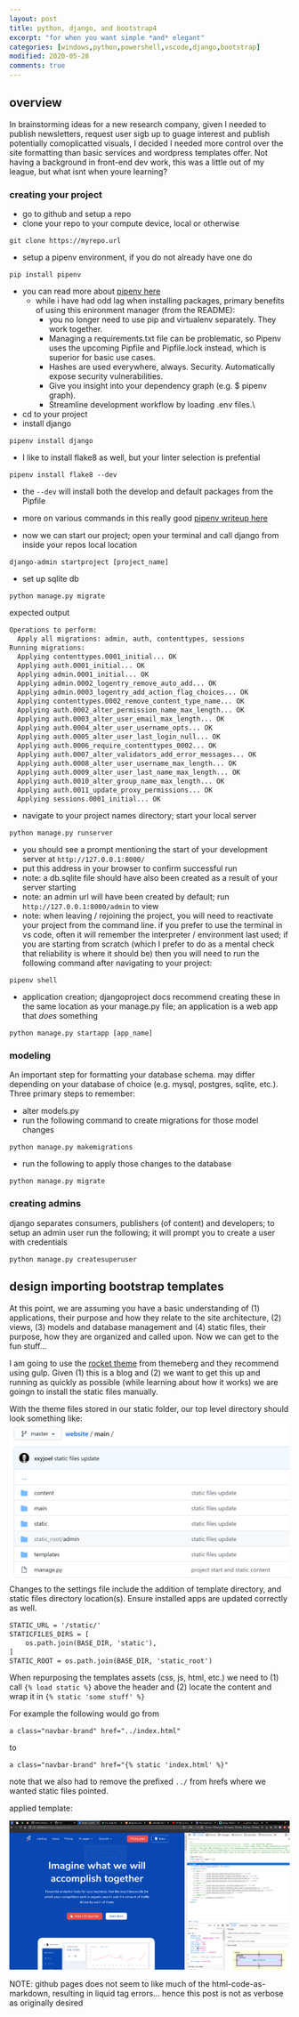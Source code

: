 ```yaml
---
layout: post
title: python, django, and bootstrap4 
excerpt: "for when you want simple *and* elegant"
categories: [windows,python,powershell,vscode,django,bootstrap]
modified: 2020-05-28
comments: true
---
```


## overview 
In brainstorming ideas for a new research company, given I needed to publish newsletters, request user sigb up to guage interest and publish potentially comoplicatted visuals, I decided I needed more control over the site formatting than basic services and wordpress templates offer. Not having a background in front-end dev work, this was a little out of my league, but what isnt when youre learning? 

### creating your project
* go to github and setup a repo
* clone your repo to your compute device, local or otherwise 
```
git clone https://myrepo.url
```
* setup a pipenv environment, if you do not already have one do
```
pip install pipenv
```
* you can read more about [pipenv here](https://github.com/pypa/pipenv)
    * while i have had odd lag when installing packages, primary benefits of using this enironment manager (from the README):
        * you no longer need to use pip and virtualenv separately. They work together.
        * Managing a requirements.txt file can be problematic, so Pipenv uses the upcoming Pipfile and Pipfile.lock instead, which is superior for basic use cases.
        * Hashes are used everywhere, always. Security. Automatically expose security vulnerabilities.
        * Give you insight into your dependency graph (e.g. $ pipenv graph).
        * Streamline development workflow by loading .env files.\
* cd to your project 
* install django 
```
pipenv install django
```
* I like to install flake8 as well, but your linter selection is prefential 
```
pipenv install flake8 --dev
```
* the ```--dev``` will install both the develop and default packages from the Pipfile
* more on various commands in this really good [pipenv writeup here](https://pipenv-fork.readthedocs.io/en/latest/basics.html) 

* now we can start our project; open your terminal and call django from inside your repos local location
```
django-admin startproject [project_name]
```
* set up sqlite db
```
python manage.py migrate
```
expected output
```
Operations to perform:
  Apply all migrations: admin, auth, contenttypes, sessions
Running migrations:
  Applying contenttypes.0001_initial... OK
  Applying auth.0001_initial... OK
  Applying admin.0001_initial... OK
  Applying admin.0002_logentry_remove_auto_add... OK
  Applying admin.0003_logentry_add_action_flag_choices... OK
  Applying contenttypes.0002_remove_content_type_name... OK
  Applying auth.0002_alter_permission_name_max_length... OK
  Applying auth.0003_alter_user_email_max_length... OK
  Applying auth.0004_alter_user_username_opts... OK
  Applying auth.0005_alter_user_last_login_null... OK
  Applying auth.0006_require_contenttypes_0002... OK
  Applying auth.0007_alter_validators_add_error_messages... OK
  Applying auth.0008_alter_user_username_max_length... OK
  Applying auth.0009_alter_user_last_name_max_length... OK
  Applying auth.0010_alter_group_name_max_length... OK
  Applying auth.0011_update_proxy_permissions... OK
  Applying sessions.0001_initial... OK
```
* navigate to your project names directory; start your local server 
```
python manage.py runserver
```
* you should see a prompt mentioning the start of your development server at ```http://127.0.0.1:8000/```
* put this address in your browser to confirm successful run 
* note: a db.sqlite file should have also been created as a result of your server starting
* note: an admin url will have been created by default; run ```http://127.0.0.1:8000/admin``` to view 
* note: when leaving / rejoining the project, you will need to reactivate your project from the command line. if you prefer to use the terminal in vs code, often it will remember the interpreter / environment last used; if you are starting from scratch (which I prefer to do as a mental check that reliability is where it should be) then you will need to run the following command after navigating to your project:
```
pipenv shell
``` 
* application creation; djangoproject docs recommend creating these in the same location as your manage.py file; an application is a web app that *does* something
```
python manage.py startapp [app_name]
```
### modeling 
An important step for formatting your database schema. may differ depending on your database of choice (e.g. mysql, postgres, sqlite, etc.). Three primary steps to remember:
* alter models.py
* run the following command to create migrations for those model changes
```
python manage.py makemigrations 
```
* run the following to apply those changes to the database
```
python manage.py migrate
```
### creating admins 
django separates consumers, publishers (of content) and developers; to setup an admin user run the following; it will prompt you to create a user with credentials
```
python manage.py createsuperuser
```

## design importing bootstrap templates 
At this point, we are assuming you have a basic understanding of (1) applications, their purpose and how they relate to the site architecture, (2) views, (3) models and database management and (4) static files, their purpose, how they are organized and called upon. Now we can get to the fun stuff... 

I am going to use the [rocket theme](https://themesberg.com/product/bootstrap-themes/rocket-saas-bootstrap-template) from themeberg and they recommend using gulp. Given (1) this is a blog and (2) we want to get this up and running as quickly as possible (while learning about how it works) we are goingn to install the static files manually. 

With the theme files stored in our static folder, our top level directory should look something like:
![directory_structure_main](/img/directory_structure_main.PNG)
Changes to the settings file include the addition of template directory, and static files directory location(s). Ensure installed apps are updated correctly as well. 
```
STATIC_URL = '/static/'
STATICFILES_DIRS = [
    os.path.join(BASE_DIR, 'static'),
]
STATIC_ROOT = os.path.join(BASE_DIR, 'static_root')
```
When repurposing the templates assets (css, js, html, etc.) we need to (1) call ```{% load static %}``` above the header and (2) locate the content and wrap it in ```{% static 'some stuff' %}```

For example the following would go from 
```
a class="navbar-brand" href="../index.html"
```
to 
```
a class="navbar-brand" href="{% static 'index.html' %}"
```
note that we also had to remove the prefixed ```../``` from hrefs where we wanted static files pointed.

applied template: 

![website_boot_sample](/img/website_boot_sample.png) 

NOTE: github pages does not seem to like much of the html-code-as-markdown, resulting in liquid tag errors... hence this post is not as verbose as originally desired 

 




